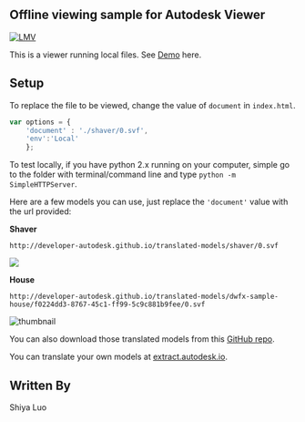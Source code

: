 ## Offline viewing sample for Autodesk Viewer
[![LMV](https://img.shields.io/badge/Viewer-v2.10-green.svg)](https://developer.autodesk.com/en/docs/viewer/v2/overview/)

This is a viewer running local files. See [Demo](http://autodesk-forge.github.io/viewer-javascript-offline.sample/) here.

## Setup
To replace the file to be viewed, change the value of `document` in `index.html`.
````javascript
var options = {
    'document' : './shaver/0.svf',
    'env':'Local'
    };
````


To test locally, if you have python 2.x running on your computer, simple go to the folder with terminal/command line and type `python -m SimpleHTTPServer`.


Here are a few models you can use, just replace the `'document'` value with the url provided:


__Shaver__
````
http://developer-autodesk.github.io/translated-models/shaver/0.svf
````
![](http://autodesk-forge.github.io/viewer-javascript-offline.sample/shaver.png)


__House__
```
http://developer-autodesk.github.io/translated-models/dwfx-sample-house/f0224dd3-8767-45c1-ff99-5c9c881b9fee/0.svf
```
![thumbnail](http://autodesk-forge.github.io/viewer-javascript-offline.sample/house.png)

You can also download those translated models from this [GitHub repo](https://github.com/Developer-Autodesk/translated-models).

You can translate your own models at [extract.autodesk.io](http://extract.autodesk.io).

## Written By
Shiya Luo

